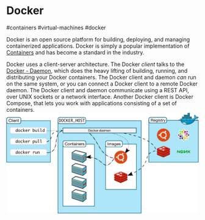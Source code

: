 # Docker
#containers #virtual-machines #docker


Docker is an open source platform for building, deploying, and managing containerized applications. Docker is simply a popular implementation of [Containers](Microservice%20Architecture/Docker/Containers.md) and has become a standard in the industry.

Docker uses a client-server architecture. The Docker _client_ talks to the [Docker - Daemon](Microservice%20Architecture/Docker/Docker%20-%20Daemon.md), which does the heavy lifting of building, running, and distributing your Docker containers. The Docker client and daemon _can_ run on the same system, or you can connect a Docker client to a remote Docker daemon. The Docker client and daemon communicate using a REST API, over UNIX sockets or a network interface. Another Docker client is Docker Compose, that lets you work with applications consisting of a set of containers.
![Pasted image 20221017160401](Microservice%20Architecture/Attachments/Pasted%20image%2020221017160401.png)
